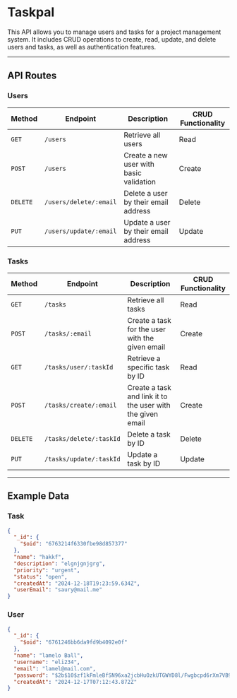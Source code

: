 
# Taskpal

This API allows you to manage users and tasks for a project management system. It includes CRUD operations to create, read, update, and delete users and tasks, as well as authentication features.

---

## API Routes

### Users
| Method  | Endpoint                       | Description                                  | CRUD Functionality |
|---------|--------------------------------|----------------------------------------------|--------------------|
| `GET`   | `/users`                      | Retrieve all users                          | Read               |
| `POST`  | `/users`                      | Create a new user with basic validation     | Create             |
| `DELETE`| `/users/delete/:email`        | Delete a user by their email address        | Delete             |
| `PUT`   | `/users/update/:email`        | Update a user by their email address        | Update             |

### Tasks
| Method  | Endpoint                        | Description                                    | CRUD Functionality |
|---------|---------------------------------|------------------------------------------------|--------------------|
| `GET`   | `/tasks`                       | Retrieve all tasks                            | Read               |
| `POST`  | `/tasks/:email`                | Create a task for the user with the given email | Create             |
| `GET`   | `/tasks/user/:taskId`          | Retrieve a specific task by ID                | Read               |
| `POST`  | `/tasks/create/:email`         | Create a task and link it to the user with the given email | Create             |
| `DELETE`| `/tasks/delete/:taskId`        | Delete a task by ID                           | Delete             |
| `PUT`   | `/tasks/update/:taskId`        | Update a task by ID                           | Update             |


---

## Example Data

### Task
```json
{
  "_id": {
    "$oid": "6763214f6330fbe98d857377"
  },
  "name": "hakkf",
  "description": "elgnjgnjgrg",
  "priority": "urgent",
  "status": "open",
  "createdAt": "2024-12-18T19:23:59.634Z",
  "userEmail": "saury@mail.me"
}
```

### User
```json
{
  "_id": {
    "$oid": "6761246bb6da9fd9b4092e0f"
  },
  "name": "lamelo Ball",
  "username": "eli234",
  "email": "lamel@mail.com",
  "password": "$2b$10$zf1kFmleBfSN96xa2jcbHuOzkUTGWYD8l/Fwgbcpd6rXm7VB9s57y",
  "createdAt": "2024-12-17T07:12:43.872Z"
}
```
